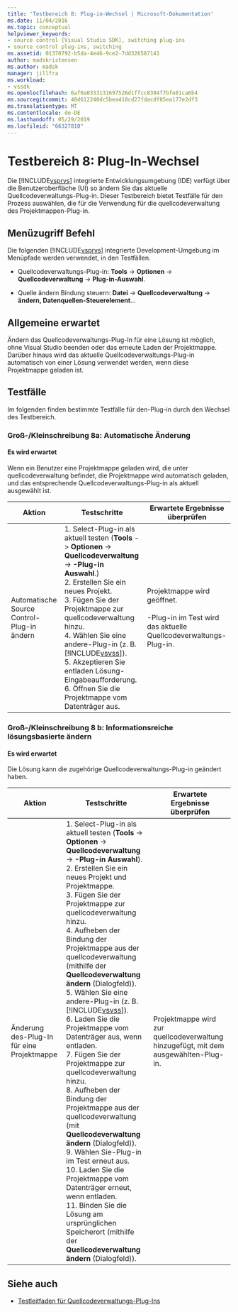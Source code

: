 ```yaml
---
title: 'Testbereich 8: Plug-in-Wechsel | Microsoft-Dokumentation'
ms.date: 11/04/2016
ms.topic: conceptual
helpviewer_keywords:
- source control [Visual Studio SDK], switching plug-ins
- source control plug-ins, switching
ms.assetid: 01370792-b5da-4e46-9ce2-7dd326587141
author: madskristensen
ms.author: madsk
manager: jillfra
ms.workload:
- vssdk
ms.openlocfilehash: 6af0a0333131697526d1ffcc8394f7bfe81ca6b4
ms.sourcegitcommit: 40d612240dc5bea418cd27fdacdf85ea177e2df3
ms.translationtype: MT
ms.contentlocale: de-DE
ms.lasthandoff: 05/29/2019
ms.locfileid: "66327810"
---
```

# <a name="test-area-8-plug-in-switching"></a>Testbereich 8: Plug-In-Wechsel
Die [!INCLUDE[vsprvs](../../code-quality/includes/vsprvs_md.md)] integrierte Entwicklungsumgebung (IDE) verfügt über die Benutzeroberfläche (UI) so ändern Sie das aktuelle Quellcodeverwaltungs-Plug-in. Dieser Testbereich bietet Testfälle für den Prozess auswählen, die für die Verwendung für die quellcodeverwaltung des Projektmappen-Plug-in.

## <a name="command-menu-access"></a>Menüzugriff Befehl
 Die folgenden [!INCLUDE[vsprvs](../../code-quality/includes/vsprvs_md.md)] integrierte Development-Umgebung im Menüpfade werden verwendet, in den Testfällen.

- Quellcodeverwaltungs-Plug-in: **Tools** -> **Optionen** -> **Quellcodeverwaltung** -> **Plug-in-Auswahl**.

- Quelle ändern Bindung steuern: **Datei** -> **Quellcodeverwaltung** -> **ändern, Datenquellen-Steuerelement**...

## <a name="common-expected-behavior"></a>Allgemeine erwartet
 Ändern das Quellcodeverwaltungs-Plug-In für eine Lösung ist möglich, ohne Visual Studio beenden oder das erneute Laden der Projektmappe. Darüber hinaus wird das aktuelle Quellcodeverwaltungs-Plug-in automatisch von einer Lösung verwendet werden, wenn diese Projektmappe geladen ist.

## <a name="test-cases"></a>Testfälle
 Im folgenden finden bestimmte Testfälle für den-Plug-in durch den Wechsel des Testbereich.

### <a name="case-8a-automatic-change"></a>Groß-/Kleinschreibung 8a: Automatische Änderung

#### <a name="expected-behavior"></a>Es wird erwartet
 Wenn ein Benutzer eine Projektmappe geladen wird, die unter quellcodeverwaltung befindet, die Projektmappe wird automatisch geladen, und das entsprechende Quellcodeverwaltungs-Plug-in als aktuell ausgewählt ist.

| Aktion | Testschritte | Erwartete Ergebnisse überprüfen |
| - | - | - |
| Automatische Source Control-Plug-in ändern | 1.  Select-Plug-in als aktuell testen (**Tools** -> **Optionen** -> **Quellcodeverwaltung** ->  **-Plug-in Auswahl**.)<br />2.  Erstellen Sie ein neues Projekt.<br />3.  Fügen Sie der Projektmappe zur quellcodeverwaltung hinzu.<br />4.  Wählen Sie eine andere-Plug-in (z. B. [!INCLUDE[vsvss](../../extensibility/includes/vsvss_md.md)]).<br />5.  Akzeptieren Sie entladen Lösung-Eingabeaufforderung.<br />6.  Öffnen Sie die Projektmappe vom Datenträger aus. | Projektmappe wird geöffnet.<br /><br /> -Plug-in im Test wird das aktuelle Quellcodeverwaltungs-Plug-in. |

### <a name="case-8b-solution-based-change"></a>Groß-/Kleinschreibung 8 b: Informationsreiche lösungsbasierte ändern

#### <a name="expected-behavior"></a>Es wird erwartet
 Die Lösung kann die zugehörige Quellcodeverwaltungs-Plug-in geändert haben.

| Aktion | Testschritte | Erwartete Ergebnisse überprüfen |
|----------------------------------| - | - |
| Änderung des-Plug-In für eine Projektmappe | 1.  Select-Plug-in als aktuell testen (**Tools** -> **Optionen** -> **Quellcodeverwaltung** ->  **-Plug-in Auswahl**).<br />2.  Erstellen Sie ein neues Projekt und Projektmappe.<br />3.  Fügen Sie der Projektmappe zur quellcodeverwaltung hinzu.<br />4.  Aufheben der Bindung der Projektmappe aus der quellcodeverwaltung (mithilfe der **Quellcodeverwaltung ändern** (Dialogfeld)).<br />5.  Wählen Sie eine andere-Plug-in (z. B. [!INCLUDE[vsvss](../../extensibility/includes/vsvss_md.md)]).<br />6.  Laden Sie die Projektmappe vom Datenträger aus, wenn entladen.<br />7.  Fügen Sie der Projektmappe zur quellcodeverwaltung hinzu.<br />8.  Aufheben der Bindung der Projektmappe aus der quellcodeverwaltung (mit **Quellcodeverwaltung ändern** (Dialogfeld)).<br />9. Wählen Sie-Plug-in im Test erneut aus.<br />10. Laden Sie die Projektmappe vom Datenträger erneut, wenn entladen.<br />11. Binden Sie die Lösung am ursprünglichen Speicherort (mithilfe der **Quellcodeverwaltung ändern** (Dialogfeld)). | Projektmappe wird zur quellcodeverwaltung hinzugefügt, mit dem ausgewählten-Plug-in. |

## <a name="see-also"></a>Siehe auch
- [Testleitfaden für Quellcodeverwaltungs-Plug-Ins](../../extensibility/internals/test-guide-for-source-control-plug-ins.md)